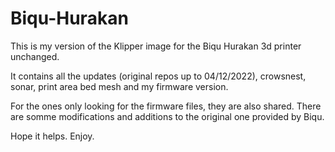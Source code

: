 # Biqu-Hurakan
This is my version of the Klipper image for the Biqu Hurakan 3d printer unchanged.

It contains all the updates (original repos up to 04/12/2022), crowsnest, sonar, print area bed mesh and my firmware version.

For the ones only looking for the firmware files, they are also shared.
There are somme modifications and additions to the original one provided by Biqu.

Hope it helps.
Enjoy.

